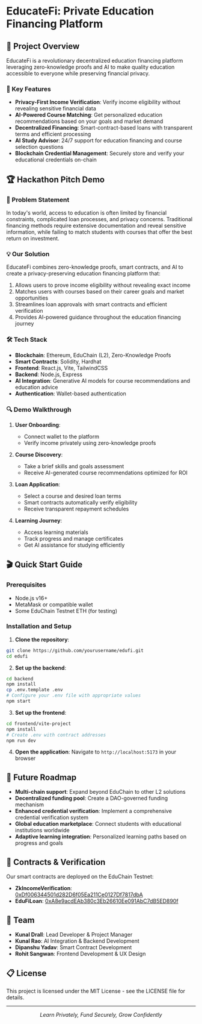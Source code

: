 # EducateFi: Private Education Financing Platform



## 🚀 Project Overview

EducateFi is a revolutionary decentralized education financing platform leveraging zero-knowledge proofs and AI to make quality education accessible to everyone while preserving financial privacy.

### 🌟 Key Features

- **Privacy-First Income Verification**: Verify income eligibility without revealing sensitive financial data
- **AI-Powered Course Matching**: Get personalized education recommendations based on your goals and market demand
- **Decentralized Financing**: Smart-contract-based loans with transparent terms and efficient processing
- **AI Study Advisor**: 24/7 support for education financing and course selection questions
- **Blockchain Credential Management**: Securely store and verify your educational credentials on-chain

## 🏆 Hackathon Pitch Demo

### 🎯 Problem Statement

In today's world, access to education is often limited by financial constraints, complicated loan processes, and privacy concerns. Traditional financing methods require extensive documentation and reveal sensitive information, while failing to match students with courses that offer the best return on investment.

### 💡 Our Solution

EducateFi combines zero-knowledge proofs, smart contracts, and AI to create a privacy-preserving education financing platform that:

1. Allows users to prove income eligibility without revealing exact income
2. Matches users with courses based on their career goals and market opportunities
3. Streamlines loan approvals with smart contracts and efficient verification
4. Provides AI-powered guidance throughout the education financing journey

### 🛠️ Tech Stack

- **Blockchain**: Ethereum, EduChain (L2), Zero-Knowledge Proofs
- **Smart Contracts**: Solidity, Hardhat
- **Frontend**: React.js, Vite, TailwindCSS
- **Backend**: Node.js, Express
- **AI Integration**: Generative AI models for course recommendations and education advice
- **Authentication**: Wallet-based authentication

### 🔍 Demo Walkthrough

1. **User Onboarding**:
   - Connect wallet to the platform
   - Verify income privately using zero-knowledge proofs

2. **Course Discovery**:
   - Take a brief skills and goals assessment
   - Receive AI-generated course recommendations optimized for ROI

3. **Loan Application**:
   - Select a course and desired loan terms
   - Smart contracts automatically verify eligibility
   - Receive transparent repayment schedules

4. **Learning Journey**:
   - Access learning materials
   - Track progress and manage certificates
   - Get AI assistance for studying efficiently

## 🎬 Quick Start Guide

### Prerequisites

- Node.js v16+
- MetaMask or compatible wallet
- Some EduChain Testnet ETH (for testing)

### Installation and Setup

1. **Clone the repository**:
```bash
git clone https://github.com/yourusername/edufi.git
cd edufi
```

2. **Set up the backend**:
```bash
cd backend
npm install
cp .env.template .env
# Configure your .env file with appropriate values
npm start
```

3. **Set up the frontend**:
```bash
cd frontend/vite-project
npm install
# Create .env with contract addresses
npm run dev
```

4. **Open the application**:
Navigate to `http://localhost:5173` in your browser

## 🔮 Future Roadmap

- **Multi-chain support**: Expand beyond EduChain to other L2 solutions
- **Decentralized funding pool**: Create a DAO-governed funding mechanism
- **Enhanced credential verification**: Implement a comprehensive credential verification system
- **Global education marketplace**: Connect students with educational institutions worldwide
- **Adaptive learning integration**: Personalized learning paths based on progress and goals

## 🧪 Contracts & Verification

Our smart contracts are deployed on the EduChain Testnet:

- **ZkIncomeVerification**: [0xDf006344501d282D6f05Ea211Ce0127Df7817dbA](https://edu-chain-testnet.blockscout.com/address/0xDf006344501d282D6f05Ea211Ce0127Df7817dbA)
- **EduFiLoan**: [0xA8e9acdEAb380c3Eb26610Ee091AbC7dB5ED890f](https://edu-chain-testnet.blockscout.com/address/0xA8e9acdEAb380c3Eb26610Ee091AbC7dB5ED890f)

## 👥 Team

- **Kunal Drall**: Lead Developer & Project Manager
- **Kunal Rao**: AI Integration & Backend Development
- **Dipanshu Yadav**: Smart Contract Development
- **Rohit Sangwan**: Frontend Development & UX Design

## 📋 License

This project is licensed under the MIT License - see the LICENSE file for details.

---

<p align="center">
  <em>Learn Privately, Fund Securely, Grow Confidently</em>
</p>